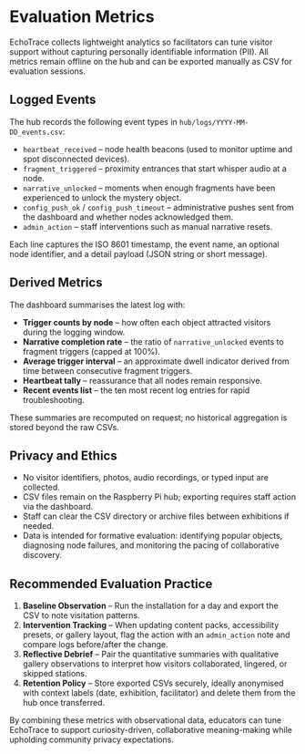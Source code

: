 # Evaluation Metrics

EchoTrace collects lightweight analytics so facilitators can tune visitor support without capturing personally identifiable information (PII). All metrics remain offline on the hub and can be exported manually as CSV for evaluation sessions.

## Logged Events

The hub records the following event types in `hub/logs/YYYY-MM-DD_events.csv`:

- `heartbeat_received` – node health beacons (used to monitor uptime and spot disconnected devices).
- `fragment_triggered` – proximity entrances that start whisper audio at a node.
- `narrative_unlocked` – moments when enough fragments have been experienced to unlock the mystery object.
- `config_push_ok` / `config_push_timeout` – administrative pushes sent from the dashboard and whether nodes acknowledged them.
- `admin_action` – staff interventions such as manual narrative resets.

Each line captures the ISO 8601 timestamp, the event name, an optional node identifier, and a detail payload (JSON string or short message).

## Derived Metrics

The dashboard summarises the latest log with:

- **Trigger counts by node** – how often each object attracted visitors during the logging window.
- **Narrative completion rate** – the ratio of `narrative_unlocked` events to fragment triggers (capped at 100%).
- **Average trigger interval** – an approximate dwell indicator derived from time between consecutive fragment triggers.
- **Heartbeat tally** – reassurance that all nodes remain responsive.
- **Recent events list** – the ten most recent log entries for rapid troubleshooting.

These summaries are recomputed on request; no historical aggregation is stored beyond the raw CSVs.

## Privacy and Ethics

- No visitor identifiers, photos, audio recordings, or typed input are collected.
- CSV files remain on the Raspberry Pi hub; exporting requires staff action via the dashboard.
- Staff can clear the CSV directory or archive files between exhibitions if needed.
- Data is intended for formative evaluation: identifying popular objects, diagnosing node failures, and monitoring the pacing of collaborative discovery.

## Recommended Evaluation Practice

1. **Baseline Observation** – Run the installation for a day and export the CSV to note visitation patterns.
2. **Intervention Tracking** – When updating content packs, accessibility presets, or gallery layout, flag the action with an `admin_action` note and compare logs before/after the change.
3. **Reflective Debrief** – Pair the quantitative summaries with qualitative gallery observations to interpret how visitors collaborated, lingered, or skipped stations.
4. **Retention Policy** – Store exported CSVs securely, ideally anonymised with context labels (date, exhibition, facilitator) and delete them from the hub once transferred.

By combining these metrics with observational data, educators can tune EchoTrace to support curiosity-driven, collaborative meaning-making while upholding community privacy expectations.
